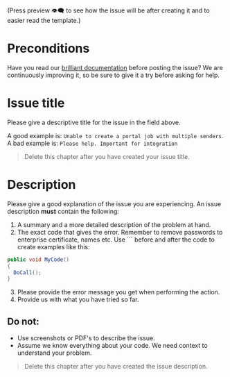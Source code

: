 (Press preview 👁‍🗨 to see how the issue will be after creating it and to easier read the template.)

# Preconditions
Have you read our [brilliant documentation](https://signering-docs.readthedocs.io/) before posting the issue? We are continuously improving it, so be sure to give it a try before asking for help. 

# Issue title

Please give a descriptive title for the issue in the field above. 

A good example is: `Unable to create a portal job with multiple senders`.
A bad example is: `Please help. Important for integration`

> Delete this chapter after you have created your issue title.

# Description

Please give a good explanation of the issue you are experiencing. An issue description **must** contain the following:
1. A summary and a more detailed description of the problem at hand.
2. The exact code that gives the error. Remember to remove passwords to enterprise certificate, names etc. Use ``` before and after the code to create examples like this:

``` c#
public void MyCode()
{
  DoCall();
}
```

3. Please provide the error message you get when performing the action.
4. Provide us with what you have tried so far.

## Do not:
- Use screenshots or PDF's to describe the issue.
- Assume we know everything about your code. We need context to understand your problem.

> Delete this chapter after you have created the issue description.
